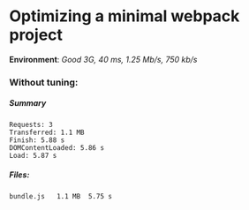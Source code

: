 # Optimizing a minimal webpack project

**Environment**: *Good 3G, 40 ms, 1.25 Mb/s, 750 kb/s*

### Without tuning:

##### Summary
```
Requests: 3
Transferred: 1.1 MB
Finish: 5.88 s
DOMContentLoaded: 5.86 s
Load: 5.87 s
```

##### Files:
```
bundle.js   1.1 MB  5.75 s
```

